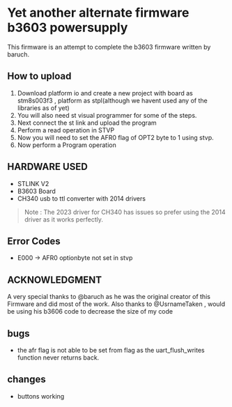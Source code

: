 # Yet another alternate firmware b3603 powersupply

This firmware is an attempt to complete the b3603 firmware written by baruch.

## How to upload

1. Download platform io and create a new project with board as stm8s003f3 , platform as stpl(although we havent used any of the libraries as of yet)
1. You will also need st visual programmer for some of the steps.
1. Next connect the st link and upload the program
1. Perform a read operation in STVP
1. Now you will need to set the AFR0 flag of OPT2 byte to 1 using stvp.
1. Now perform a Program operation

## HARDWARE USED

- STLINK V2
- B3603 Board
- CH340 usb to ttl converter with 2014 drivers

> Note : The 2023 driver for CH340 has issues so prefer using the 2014 driver as it works perfectly.

## Error Codes

- E000 -> AFR0 optionbyte not set in stvp

## ACKNOWLEDGMENT

A very special thanks to @baruch as he was the original creator of this Firmware and did most of the work.
Also thanks to @UsrnameTaken , would be using his b3606 code to decrease the size of my code 


## bugs

- the afr flag is not able to be set from flag as the uart_flush_writes function never returns back.

## changes

- buttons working
